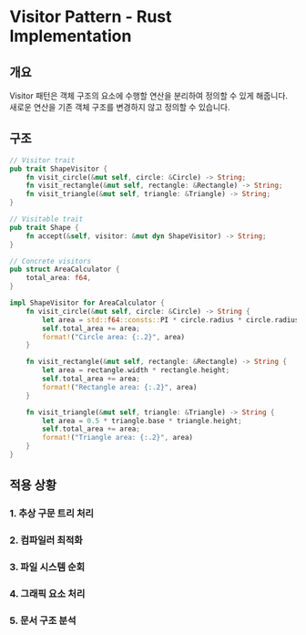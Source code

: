 # Visitor Pattern - Rust Implementation

## 개요

Visitor 패턴은 객체 구조의 요소에 수행할 연산을 분리하여 정의할 수 있게 해줍니다. 새로운 연산을 기존 객체 구조를 변경하지 않고 정의할 수 있습니다.

## 구조

```rust
// Visitor trait
pub trait ShapeVisitor {
    fn visit_circle(&mut self, circle: &Circle) -> String;
    fn visit_rectangle(&mut self, rectangle: &Rectangle) -> String;
    fn visit_triangle(&mut self, triangle: &Triangle) -> String;
}

// Visitable trait
pub trait Shape {
    fn accept(&self, visitor: &mut dyn ShapeVisitor) -> String;
}

// Concrete visitors
pub struct AreaCalculator {
    total_area: f64,
}

impl ShapeVisitor for AreaCalculator {
    fn visit_circle(&mut self, circle: &Circle) -> String {
        let area = std::f64::consts::PI * circle.radius * circle.radius;
        self.total_area += area;
        format!("Circle area: {:.2}", area)
    }

    fn visit_rectangle(&mut self, rectangle: &Rectangle) -> String {
        let area = rectangle.width * rectangle.height;
        self.total_area += area;
        format!("Rectangle area: {:.2}", area)
    }

    fn visit_triangle(&mut self, triangle: &Triangle) -> String {
        let area = 0.5 * triangle.base * triangle.height;
        self.total_area += area;
        format!("Triangle area: {:.2}", area)
    }
}
```

## 적용 상황

### 1. 추상 구문 트리 처리
### 2. 컴파일러 최적화
### 3. 파일 시스템 순회
### 4. 그래픽 요소 처리
### 5. 문서 구조 분석